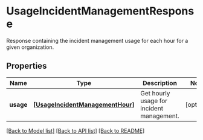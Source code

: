 # UsageIncidentManagementResponse

Response containing the incident management usage for each hour for a given organization.

## Properties

| Name      | Type                                                                | Description                               | Notes      |
| --------- | ------------------------------------------------------------------- | ----------------------------------------- | ---------- |
| **usage** | [**[UsageIncidentManagementHour]**](UsageIncidentManagementHour.md) | Get hourly usage for incident management. | [optional] |

[[Back to Model list]](README.md#documentation-for-models) [[Back to API list]](README.md#documentation-for-api-endpoints) [[Back to README]](README.md)
